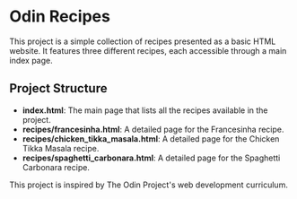 # Odin Recipes

This project is a simple collection of recipes presented as a basic HTML website. It features three different recipes, each accessible through a main index page.

## Project Structure

- **index.html**: The main page that lists all the recipes available in the project.
- **recipes/francesinha.html**: A detailed page for the Francesinha recipe.
- **recipes/chicken_tikka_masala.html**: A detailed page for the Chicken Tikka Masala recipe.
- **recipes/spaghetti_carbonara.html**: A detailed page for the Spaghetti Carbonara recipe.

This project is inspired by The Odin Project's web development curriculum.
